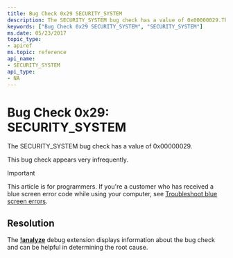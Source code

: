 ```yaml
---
title: Bug Check 0x29 SECURITY_SYSTEM
description: The SECURITY_SYSTEM bug check has a value of 0x00000029.This bug check appears very infrequently.
keywords: ["Bug Check 0x29 SECURITY_SYSTEM", "SECURITY_SYSTEM"]
ms.date: 05/23/2017
topic_type:
- apiref
ms.topic: reference
api_name:
- SECURITY_SYSTEM
api_type:
- NA
---
```


# Bug Check 0x29: SECURITY\_SYSTEM


The SECURITY\_SYSTEM bug check has a value of 0x00000029.

This bug check appears very infrequently.

> [!IMPORTANT]
> This article is for programmers. If you're a customer who has received a blue screen error code while using your computer, see [Troubleshoot blue screen errors](https://www.windows.com/stopcode).



## Resolution

The [**!analyze**](../debuggercmds/-analyze.md) debug extension displays information about the bug check and can be helpful in determining the root cause.
 

 




